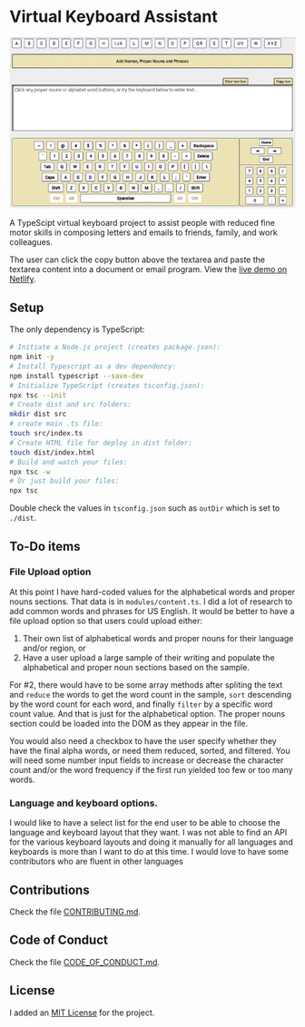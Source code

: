 # Virtual Keyboard Assistant

![Virtiual Keyboard](./writer-assist-github-800.png)

A TypeScipt virtual keyboard project to assist people with reduced fine motor skills in composing letters and emails to friends, family, and work colleagues.

The user can click the copy button above the textarea and paste the textarea content into a document or email program. View the [live demo on Netlify](https://cool-travesseiro-9b6101.netlify.app/).

## Setup

The only dependency is TypeScript:

```sh
# Initiate a Node.js project (creates package.json):
npm init -y
# Install Typescript as a dev dependency:
npm install typescript --save-dev
# Initialize TypeScript (creates tsconfig.json):
npx tsc --init
# Create dist and src folders:
mkdir dist src
# create main .ts file:
touch src/index.ts
# Create HTML file for deploy in dist folder:
touch dist/index.html
# Build and watch your files:
npx tsc -w
# Or just build your files:
npx tsc
```

Double check the values in `tsconfig.json` such as `outDir` which is set to `./dist`.

## To-Do items

### File Upload option

At this point I have hard-coded values for the alphabetical words and proper nouns sections. That data is in `modules/content.ts`. I did a lot of research to add common words and phrases for US English. It would be better to have a file upload option so that users could upload either:

1. Their own list of alphabetical words and proper nouns for their language and/or region, or
2. Have a user upload a large sample of their writing and populate the alphabetical and proper noun sections based on the sample.

For #2, there would have to be some array methods after spliting the text and `reduce` the words to get the word count in the sample, `sort` descending by the word count for each word, and finally `filter` by a specific word count value. And that is just for the alphabetical option. The proper nouns section could be loaded into the DOM as they appear in the file.

You would also need a checkbox to have the user specify whether they have the final alpha words, or need them reduced, sorted, and filtered. You will need some number input fields to increase or decrease the character count and/or the word frequency if the first run yielded too few or too many words.

<!-- ### Errors and bugs

In total I am happy with the app. Here are the only issues I have right now (4-29-2023):

1. I have notes in my code for a few errors I had with TypeScript. I found work-arounds, but I don't like fixes like that. This is my first TS project so I'll figure it out.
2. If the active line in the textarea is out of view, entering a character from the keyboard makes the page jump to the top of the page. That needs to be fixed.
   1. Maybe check to see if cursor position is out of view with `getBoundingClientRect` then scroll to it.
   2. Or limit the page size by moving the _Notes_ section to its own page. -->

### Language and keyboard options.

I would like to have a select list for the end user to be able to choose the language and keyboard layout that they want. I was not able to find an API for the various keyboard layouts and doing it manually for all languages and keyboards is more than I want to do at this time. I would love to have some contributors who are fluent in other languages

## Contributions

Check the file [CONTRIBUTING.md](https://github.com/Kernix13/typescript-virtual-keyboard/blob/main/CONTRIBUTING.md).

## Code of Conduct

Check the file [CODE_OF_CONDUCT.md](https://github.com/Kernix13/typescript-virtual-keyboard/blob/main/CODE_OF_CONDUCT.md).

## License

I added an [MIT License](https://github.com/Kernix13/typescript-virtual-keyboard/blob/main/LICENSE) for the project.
